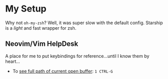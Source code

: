 # My Setup

Why not `oh-my-zsh`? Well, it was super slow with the default config. Starship is a _light_ and fast wrapper for zsh.

## Neovim/Vim HelpDesk
A place for me to put keybindings for reference...until I know them by heart...

* To [see full path of current open buffer](https://vi.stackexchange.com/questions/104/how-can-i-see-the-full-path-of-the-current-file): `1 CTRL-G`
